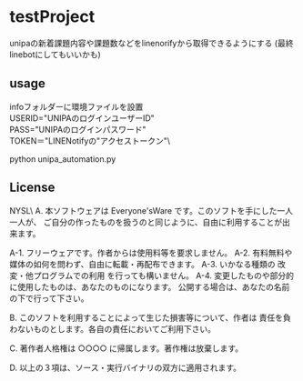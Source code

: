 # testProject

unipaの新着課題内容や課題数などをlinenorifyから取得できるようにする
(最終linebotにしてもいいかも)

## usage

infoフォルダーに環境ファイルを設置\
USERID="UNIPAのログインユーザーID"\
PASS="UNIPAのログインパスワード"\
TOKEN＝"LINENotifyの"アクセストークン"\

python unipa_automation.py

## License

NYSL\\
A. 本ソフトウェアは Everyone'sWare です。このソフトを手にした一人一人が、
   ご自分の作ったものを扱うのと同じように、自由に利用することが出来ます。

  A-1. フリーウェアです。作者からは使用料等を要求しません。
  A-2. 有料無料や媒体の如何を問わず、自由に転載・再配布できます。
  A-3. いかなる種類の 改変・他プログラムでの利用 を行っても構いません。
  A-4. 変更したものや部分的に使用したものは、あなたのものになります。
       公開する場合は、あなたの名前の下で行って下さい。

B. このソフトを利用することによって生じた損害等について、作者は
   責任を負わないものとします。各自の責任においてご利用下さい。

C. 著作者人格権は ○○○○ に帰属します。著作権は放棄します。

D. 以上の３項は、ソース・実行バイナリの双方に適用されます。
